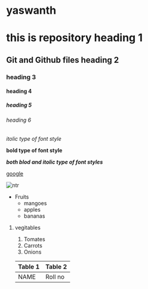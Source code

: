# yaswanth
# this is repository heading 1

## Git and Github files heading 2
### heading 3
#### heading 4
##### heading 5
###### heading 6

*itolic type of font style*

**bold type of font style**

***both blod and itolic type of font styles***

[google](https://www.google.com/search?q=www.google+meet&rlz=1C1GCEB_enIN980IN980&oq=www.g&aqs=chrome.1.69i57j0i433i512j0i131i433i512j0i433i512j0i512j69i60l3.15147j0j7&sourceid=chrome&ie=UTF-8)

![ntr](https://wallpaperaccess.com/full/2274491.jpg)

* Fruits
  * mangoes
  * apples
  * bananas
  
 1. vegitables
    1. Tomates
    2. Carrots
    3. Onions
    
    Table 1 | Table 2
    --------|--------
    NAME|Roll no
    
   
